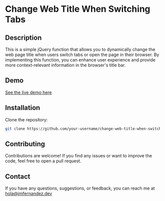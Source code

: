 # Change Web Title When Switching Tabs

## Description

This is a simple jQuery function that allows you to dynamically change the web page title when users switch tabs or open the page in their browser. By implementing this function, you can enhance user experience and provide more context-relevant information in the browser's title bar.

## Demo

[See the live demo here]([https://your-username.github.io/change-web-title-when-switching/](https://madejtax.github.io/change-web-title-when-switching/))

## Installation

Clone the repository:

```bash
git clone https://github.com/your-username/change-web-title-when-switching.git
```

## Contributing

Contributions are welcome! If you find any issues or want to improve the code, feel free to open a pull request.


## Contact

If you have any questions, suggestions, or feedback, you can reach me at hola@jmfernandez.dev

